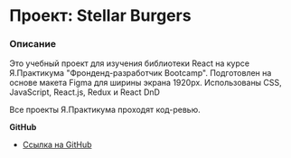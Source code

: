 # Проект: Stellar Burgers

### Описание
Это учебный проект для изучения библиотеки React на курсе Я.Практикума "Фронденд-разработчик Bootcamp".
Подготовлен на основе макета Figma для ширины экрана 1920px.
Использованы CSS, JavaScript, React.js, Redux и React DnD

Все проекты Я.Практикума проходят код-ревью.

**GitHub**

* [Ссылка на GitHub](https://github.com/likeariverstream/react-burger)
